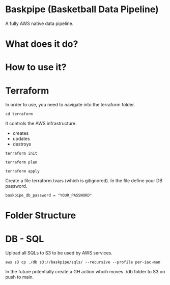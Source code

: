 # Baskpipe (Basketball Data Pipeline)
A fully AWS native data pipeline.

# What does it do?


# How to use it?




# Terraform

In order to use, you need to navigate into the terraform folder.
```
cd terraform
```

It controls the AWS infrastructure.
- creates
- updates
- destroys

```
terraform init

terraform plan

terraform apply
```

Create a file terraform.tvars (which is gitignored).
In the file define your DB password.
```
baskpipe_db_password = "YOUR_PASSWORD"
```


# Folder Structure

# DB - SQL
Upload all SQLs to S3 to be used by AWS services.
```
aws s3 cp ./db s3://baskpipe/sqls/ --recursive --profile per-iac-man
```

In the future potentially create a GH action whcih moves ./db folder to S3 on push to main.

